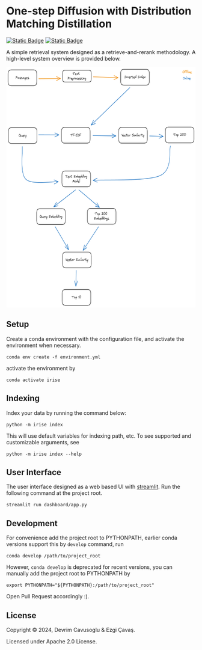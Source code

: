 # One-step Diffusion with Distribution Matching Distillation
<a href="https://github.com/devrimcavusoglu/irise-retrieval-system/blob/main/rsc/final_report.pdf"><img alt="Static Badge" src="https://img.shields.io/badge/PDF-Report-gray?logo=adobeacrobatreader&labelColor=%23EC1C24&link=https%3A%2F%2Fwww.svgrepo.com%2Fshow%2F64173%2Fpdf-file.svg"></a>
<a href="https://github.com/devrimcavusoglu/irise-retrieval-system/blob/main/rsc/poster.pdf"><img alt="Static Badge" src="https://img.shields.io/badge/PDF-Poster-gray?logo=adobeacrobatreader&labelColor=%23EC1C24&link=https%3A%2F%2Fwww.svgrepo.com%2Fshow%2F64173%2Fpdf-file.svg"></a>

A simple retrieval system designed as a retrieve-and-rerank methodology. A high-level system overview is provided below.

<center><img height="640" src="rsc/system_overview.png"></center>

## Setup

Create a conda environment with the configuration file, and activate the environment when necessary.

```shell
conda env create -f environment.yml
```

activate the environment by
```shell
conda activate irise
```

## Indexing

Index your data by running the command below:

```shell
python -m irise index
```

This will use default variables for indexing path, etc. To see supported and customizable arguments, see

```shell
python -m irise index --help
```

## User Interface
The user interface designed as a web based UI with [streamlit](https://streamlit.io/). Run the following command at the project root.

```shell
streamlit run dashboard/app.py
```

## Development

For convenience add the project root to PYTHONPATH, earlier conda versions support this by `develop` command, run

```shell
conda develop /path/to/project_root
```

However, `conda develop` is deprecated for recent versions, you can manually add the project root to PYTHONPATH by

```shell
export PYTHONPATH="${PYTHONPATH}:/path/to/project_root"
```

Open Pull Request accordingly :).

## License

Copyright © 2024, Devrim Cavusoglu & Ezgi Çavaş.

Licensed under Apache 2.0 License.

